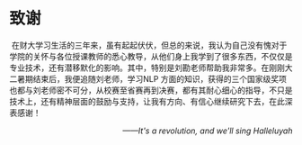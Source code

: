# 致谢

<p>
&#160;在财大学习生活的三年来，虽有起起伏伏，但总的来说，我认为自己没有愧对于学院的关怀与各位授课教师的悉心教导，从他们身上我学到了很多东西，不仅仅是专业技术，还有潜移默化的影响。其中，特别是刘勘老师帮助我非常多。在刚刚大二暑期结束后，我便追随刘老师，学习NLP 方面的知识，获得的三个国家级奖项也都与刘老师密不可分，从校赛至省赛再到决赛，都有其耐心细心的指导，不只是技术上，还有精神层面的鼓励与支持，让我有方向、有信心继续研究下去，在此深表感谢！
</p>
<p align="right"><i>——It's a revolution, and we'll sing Halleluyah</i></p>

